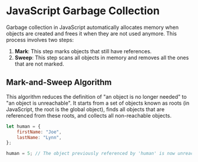 # JavaScript Garbage Collection

Garbage collection in JavaScript automatically allocates memory when objects are created and frees it when they are not used anymore. This process involves two steps:

1. **Mark**: This step marks objects that still have references.
2. **Sweep**: This step scans all objects in memory and removes all the ones that are not marked.

## Mark-and-Sweep Algorithm

This algorithm reduces the definition of "an object is no longer needed" to "an object is unreachable". It starts from a set of objects known as roots (in JavaScript, the root is the global object), finds all objects that are referenced from these roots, and collects all non-reachable objects.

```javascript
let human = {
	firstName: "Joe",
	lastName: "Lynn",
};

human = 5; // The object previously referenced by 'human' is now unreachable and can be garbage collected
```
